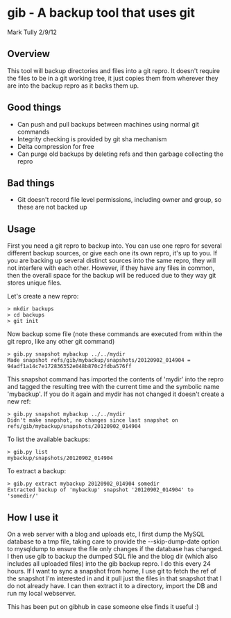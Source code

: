 gib - A backup tool that uses git
=================================

Mark Tully
2/9/12

Overview
--------
This tool will backup directories and files into a git repro. It doesn't require the files to be in a git working tree, it just copies them from wherever they are into the backup repro as it backs them up.

Good things
-----------
* Can push and pull backups between machines using normal git commands
* Integrity checking is provided by git sha mechanism
* Delta compression for free
* Can purge old backups by deleting refs and then garbage collecting the repro

Bad things
----------
* Git doesn't record file level permissions, including owner and group, so these are not backed up

Usage
-----
First you need a git repro to backup into. You can use one repro for several different backup sources, or give each one its own repro, it's up to you. If you are backing up several distinct sources into the same repro, they will not interfere with each other. However, if they have any files in common, then the overall space for the backup will be reduced due to they way git stores unique files.

Let's create a new repro:

	> mkdir backups
	> cd backups
	> git init

Now backup some file (note these commands are executed from within the git repro, like any other git command)

	> gib.py snapshot mybackup ../../mydir
	Made snapshot refs/gib/mybackup/snapshots/20120902_014904 = 94adf1a14c7e172836352e048b870c2fdba576ff

This snapshot command has imported the contents of 'mydir' into the repro and tagged the resulting tree with the current time and the symbolic name 'mybackup'. If you do it again and mydir has not changed it doesn't create a new ref:

	> gib.py snapshot mybackup ../../mydir 
	Didn't make snapshot, no changes since last snapshot on refs/gib/mybackup/snapshots/20120902_014904

To list the available backups:

	> gib.py list
	mybackup/snapshots/20120902_014904

To extract a backup:

	> gib.py extract mybackup 20120902_014904 somedir
	Extracted backup of 'mybackup' snapshot '20120902_014904' to 'somedir/' 

How I use it
------------
On a web server with a blog and uploads etc, I first dump the MySQL database to a tmp file, taking care to provide the --skip-dump-date option to mysqldump to ensure the file only changes if the database has changed. I then use gib to backup the dumped SQL file and the blog dir (which also includes all uploaded files) into the gib backup repro. I do this every 24 hours. If I want to sync a snapshot from home, I use git to fetch the ref of the snapshot I'm interested in and it pull just the files in that snapshot that I do not already have. I can then extract it to a directory, import the DB and run my local webserver.



This has been put on gibhub in case someone else finds it useful :)
